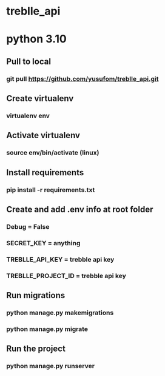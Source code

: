 # treblle_api
# python 3.10

## Pull to local 

### git pull https://github.com/yusufom/treblle_api.git

## Create virtualenv
### virtualenv env

## Activate virtualenv
### source env/bin/activate (linux)

## Install requirements
### pip install -r requirements.txt

## Create and add .env info at root folder
### Debug = False
### SECRET_KEY = anything
### TREBLLE_API_KEY = trebble api key
### TREBLLE_PROJECT_ID = trebble api key
###

## Run migrations
### python manage.py makemigrations
### python manage.py migrate

## Run the project
### python manage.py runserver